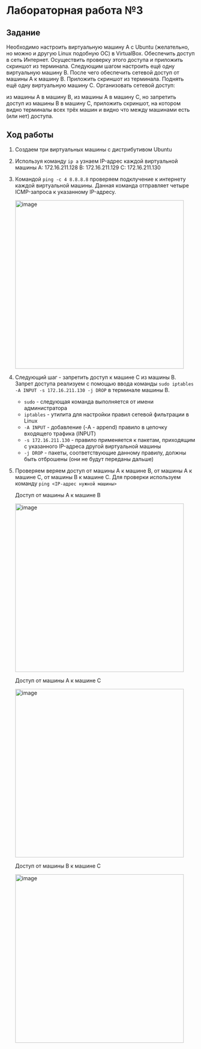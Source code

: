 # Лабораторная работа №3
## Задание
Необходимо настроить виртуальную машину А с Ubuntu (желательно, но можно и другую Linux подобную ОС) в VirtualBox. Обеспечить доступ в сеть Интернет. Осуществить проверку этого доступа и приложить скриншот из терминала. Следующим шагом настроить ещё одну виртуальную машину B. После чего обеспечить сетевой доступ от машины А к машину B. Приложить скриншот из терминала. Поднять ещё одну виртуальную машину С. Организовать сетевой доступ:

из машины А в машину B,
из машины А в машину С,
но запретить доступ из машины B в машину С,
приложить скриншот, на котором видно терминалы всех трёх машин и видно что между машинами есть (или нет) доступа.
## Ход работы
1. Создаем три виртуальных машины с дистрибутивом Ubuntu
2. Используя команду `ip a` узнаем IP-адрес каждой виртуальной машины
   A: 172.16.211.128
   B: 172.16.211.129
   C: 172.16.211.130
3. Командой `ping -c 4 8.8.8.8` проверяем подклучение к интернету каждой виртуальной машины. Данная команда отправляет четыре ICMP-запроса к указанному IP-адресу.
   
   <img width="449" alt="image" src="https://github.com/user-attachments/assets/3bfff0f1-2b70-4921-ba2a-7f88e309609d">
   
4. Следующий шаг - запретить доступ к машине С из машины B. Запрет доступа реализуем с помощью ввода команды `sudo iptables -A INPUT -s 172.16.211.130 -j DROP` в терминале машины B.
   - `sudo` - следующая команда выполняется от имени администратора
   - `iptables` - утилита для настройки правил сетевой фильтрации в Linux
   - `-A INPUT` - добавление (-A - append) правило в цепочку входящего трафика (INPUT)
   - `-s 172.16.211.130` - правило применяется к пакетам, приходящим с указанного IP-адреса другой виртуальной машины
   - `-j DROP` - пакеты, соответствующие данному правилу, должны быть отброшены (они не будут переданы дальше)
5. Проверяем веряем доступ от машины А к машине B, от машины А к машине C, от машины B к машине C. Для проверки используем команду `ping <IP-адрес нужной машины>`
   
    Доступ от машины А к машине B
   
    <img width="449" alt="image" src="https://github.com/user-attachments/assets/6e1504f1-c422-4e12-b6dd-41a2056d8c0b">

    Доступ от машины А к машине С

   <img width="449" alt="image" src="https://github.com/user-attachments/assets/74a208c9-378d-4200-a757-dbbb806c4112">

   Доступ от машины B к машине C

   <img width="449" alt="image" src="https://github.com/user-attachments/assets/f7e92453-7815-469a-b458-89b04668f40f">


    
